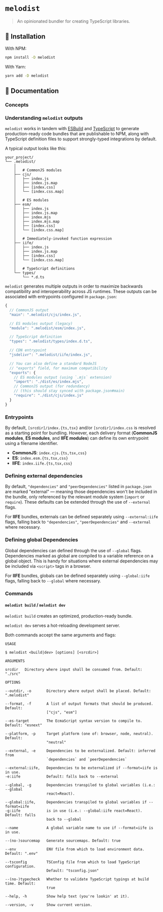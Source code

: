 # `melodist`

> An opinionated bundler for creating TypeScript libraries.

## 🔗 Installation

With NPM:

```zsh
npm install -D melodist
```

With Yarn:

```zsh
yarn add -D melodist
```

## 📖 Documentation

### Concepts

### Understanding `melodist` outputs

`melodist` works in tandem with [ESBuild](https://esbuild.github.io/) and [TypeScript](https://www.typescriptlang.org/) to generate production-ready code bundles that are publishable to NPM, along with TypeScript definition files to support strongly-typed integrations by default.

A typical output looks like this:

```
your_project/
└── .melodist/
    │
    │   # CommonJS modules
    ├── cjs/
    │   ├── index.js
    │   ├── index.js.map
    │   ├── [index.css]
    │   └── [index.css.map]
    │
    │   # ES modules
    ├── esm/
    │   ├── index.js
    │   ├── index.js.map
    │   ├── index.mjs
    │   ├── index.mjs.map
    │   ├── [index.css]
    │   └── [index.css.map]
    │
    │   # Immediately-invoked function expression
    ├── iife/
    │   ├── index.js
    │   ├── index.js.map
    │   ├── [index.css]
    │   └── [index.css.map]
    │
    │   # TypeScript definitions
    └── types/
        └── *.d.ts
```

`melodist` generates multiple outputs in order to maximize backwards compatibility and interoperability across JS runtimes. These outputs can be associated with entrypoints configured in `package.json`:

```js
{
  // CommonJS output
  "main": ".melodist/cjs/index.js",

  // ES modules output (legacy)
  "module": ".melodist/esm/index.js",

  // TypeScript definition
  "types": ".melodist/types/index.d.ts",

  // CDN entrypoint
  "jsdelivr": ".melodist/iife/index.js",

  // You can also define a standard NodeJS
  // "exports" field, for maximum compatibility
  "exports": {
    // ES modules output (using `.mjs` extension)
    "import": "./dist/es/index.mjs",
    // CommonJS output (for redundancy)
    // (this should stay synced with package.json#main)
    "require": "./dist/cjs/index.js"
  }
}
```

### Entrypoints

By default, `[srcdir]/index.{ts,tsx}` and/or `[srcdir]/index.css` is resolved as a starting point for bundling. However, each delivery format (**CommonJS modules**, **ES modules**, and **IIFE modules**) can define its own entrypoint using a filename identifier.

- **CommonJS**: `index.cjs.{ts,tsx,css}`
- **ES**: `index.esm.{ts,tsx,css}`
- **IIFE**: `index.iife.{ts,tsx,css}`

### Defining external dependencies

By default, `"dependencies"` and `"peerDependencies"` listed in `package.json` are marked "external" — meaning those dependencies won't be included in the bundle, only referenced by the relevant module system (`import` or `require`). These defaults can be extended through the use of `--external` flags.

For **IIFE** bundles, externals can be defined separately using `--external:iife` flags, falling back to `"dependencies"`, `"peerDependencies"` and `--external` where necessary.

### Defining global Dependencies

Global dependencies can defined through the use of `--global` flags. Dependencies marked as global are compiled to a variable reference on a global object. This is handy for situations where external dependencies may be included via `<script>` tags in a browser.

For **IIFE** bundles, globals can be defined separately using `--global:iife` flags, falling back to `--global` where necessary.

### Commands

#### `melodist build` / `melodist dev`

`melodist build` creates an optimized, production-ready bundle.

`melodist dev` serves a hot-reloading development server.

Both commands accept the same arguments and flags:

```
USAGE

$ melodist <build|dev> [options] [<srcdir>]

ARGUMENTS

srcdir   Directory where input shall be consumed from. Default: "./src"

OPTIONS

--outdir, -o       Directory where output shall be placed. Default: ".melodist"

--format, -f       A list of output formats that should be produced. Default:
                   ["cjs", "esm"]

--es-target        The EcmaScript syntax version to compile to. Default: "esnext"

--platform, -p     Target platform (one of: browser, node, neutral). Default:
                   "neutral"

--external, -e     Dependencies to be externalized. Default: inferred from
                   `dependencies` and `peerDependencies`

--external:iife,   Dependencies to be externalized if --format=iife is in use.
-e:iife            Default: falls back to --external

--global, -g       Dependencies transpiled to global variables (i.e.: --global
                   react=React).

--global:iife,     Dependencies transpiled to global variables if --format=iife
-g:iife            is in use (i.e.: --global:iife react=React). Default: falls
                   back to --global

--name             A global variable name to use if --format=iife is in use.

--(no-)sourcemap   Generate sourcemaps. Default: true

--env              ENV file from which to load environment data. Default: ".env"

--tsconfig         TSConfig file from which to load TypeScript configuration.
                   Default: "tsconfig.json"

--(no-)typecheck   Whether to validate TypeScript typings at build time. Default:
                   true

--help, -h         Show help text (you're lookin' at it).

--version, -v      Show current version.
```
